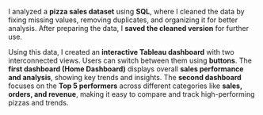 I analyzed a **pizza sales dataset** using **SQL**, where I cleaned the data by fixing missing values, removing duplicates, and organizing it for better analysis. After preparing the data, I **saved the cleaned version** for further use.  

Using this data, I created an **interactive Tableau dashboard** with two interconnected views. Users can switch between them using **buttons**. The **first dashboard (Home Dashboard)** displays overall **sales performance and analysis**, showing key trends and insights. The **second dashboard** focuses on the **Top 5 performers** across different categories like **sales, orders, and revenue**, making it easy to compare and track high-performing pizzas and trends.

